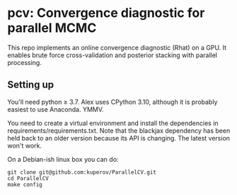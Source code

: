 pcv: Convergence diagnostic for parallel MCMC
=============================================

This repo implements an online convergence diagnostic (Rhat) on a GPU. It enables brute force cross-validation and posterior stacking with parallel processing.

Setting up
----------

You'll need python ≥ 3.7. Alex uses CPython 3.10, although it is probably easiest to use Anaconda. YMMV.

You need to create a virtual environment and install the
dependencies in requirements/requirements.txt. Note that the
blackjax dependency has been held back to an older version 
because its API is changing. The latest version won't work.

On a Debian-ish linux box you can do:

    git clone git@github.com:kuperov/ParallelCV.git
    cd ParallelCV
    make config
